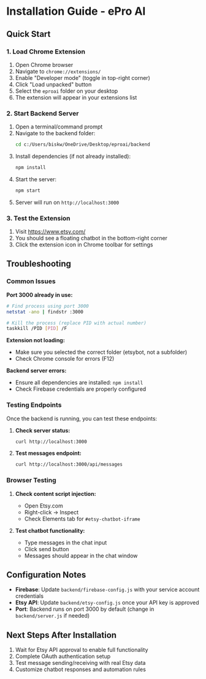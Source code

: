 # Installation Guide - ePro AI

## Quick Start

### 1. Load Chrome Extension
1. Open Chrome browser
2. Navigate to `chrome://extensions/`
3. Enable "Developer mode" (toggle in top-right corner)
4. Click "Load unpacked" button
5. Select the `eproai` folder on your desktop
6. The extension will appear in your extensions list

### 2. Start Backend Server
1. Open a terminal/command prompt
2. Navigate to the backend folder:
   ```bash
   cd c:/Users/biskw/OneDrive/Desktop/eproai/backend
   ```
3. Install dependencies (if not already installed):
   ```bash
   npm install
   ```
4. Start the server:
   ```bash
   npm start
   ```
5. Server will run on `http://localhost:3000`

### 3. Test the Extension
1. Visit https://www.etsy.com/
2. You should see a floating chatbot in the bottom-right corner
3. Click the extension icon in Chrome toolbar for settings

## Troubleshooting

### Common Issues

**Port 3000 already in use:**
```bash
# Find process using port 3000
netstat -ano | findstr :3000

# Kill the process (replace PID with actual number)
taskkill /PID [PID] /F
```

**Extension not loading:**
- Make sure you selected the correct folder (etsybot, not a subfolder)
- Check Chrome console for errors (F12)

**Backend server errors:**
- Ensure all dependencies are installed: `npm install`
- Check Firebase credentials are properly configured

### Testing Endpoints

Once the backend is running, you can test these endpoints:

1. **Check server status:**
   ```bash
   curl http://localhost:3000
   ```

2. **Test messages endpoint:**
   ```bash
   curl http://localhost:3000/api/messages
   ```

### Browser Testing

1. **Check content script injection:**
   - Open Etsy.com
   - Right-click → Inspect
   - Check Elements tab for `#etsy-chatbot-iframe`

2. **Test chatbot functionality:**
   - Type messages in the chat input
   - Click send button
   - Messages should appear in the chat window

## Configuration Notes

- **Firebase**: Update `backend/firebase-config.js` with your service account credentials
- **Etsy API**: Update `backend/etsy-config.js` once your API key is approved
- **Port**: Backend runs on port 3000 by default (change in `backend/server.js` if needed)

## Next Steps After Installation

1. Wait for Etsy API approval to enable full functionality
2. Complete OAuth authentication setup
3. Test message sending/receiving with real Etsy data
4. Customize chatbot responses and automation rules
